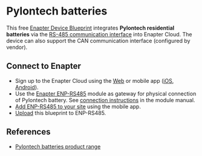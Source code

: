 # Pylontech batteries

This free [Enapter Device Blueprint](https://go.enapter.com/marketplace-readme) integrates **Pylontech residential batteries** via the [RS-485 communication interface](https://go.enapter.com/developers-enapter-rs485) into Enapter Cloud. The device can also support the CAN communication interface (configured by vendor).

## Connect to Enapter

- Sign up to the Enapter Cloud using the [Web](https://cloud.enapter.com/) or mobile app ([iOS](https://apps.apple.com/app/id1388329910), [Android](https://play.google.com/store/apps/details?id=com.enapter&hl=en)).
- Use the [Enapter ENP-RS485](https://go.enapter.com/handbook-enp-rs485) module as gateway for physical connection of Pylontech battery. See [connection instructions](https://go.enapter.com/handbook-enp-rs485-conn) in the module manual.
- [Add ENP-RS485 to your site](https://go.enapter.com/handbook-mobile-app) using the mobile app.
- [Upload](https://go.enapter.com/developers-upload-blueprint) this blueprint to ENP-RS485.

## References

- [Pylontech batteries product range](https://go.enapter.com/pylontech)
